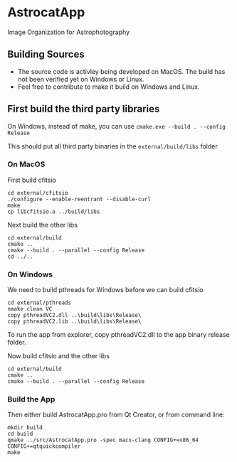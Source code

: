 # AstrocatApp
Image Organization for Astrophotography


## Building Sources

* The source code is activley being developed on MacOS. The build has not been verified yet on Windows or Linux.
* Feel free to contribute to make it build on Windows and Linux.


## First build the third party libraries
On Windows, instead of make, you can use `cmake.exe --build . --config Release`

This should put all third party binaries in the `external/build/libs` folder

### On MacOS
First build cfitsio
```
cd external/cfitsio
./configure --enable-reentrant --disable-curl
make
cp libcfitsio.a ../build/libs
```

Next build the other libs
```
cd external/build
cmake ..
cmake --build . --parallel --config Release
cd ../..
```

### On Windows
We need to build pthreads for Windows before we can build cfitsio
```
cd external/pthreads
nmake clean VC
copy pthreadVC2.dll ..\build\libs\Release\
copy pthreadVC2.lib ..\build\libs\Release\
```
To run the app from explorer, copy pthreadVC2.dll to the app binary release folder.

Now build cfitsio and the other libs
```
cd external/build
cmake ..
cmake --build . --parallel --config Release
```

### Build the App
Then either build AstrocatApp.pro from Qt Creator, or from command line:
```
mkdir build
cd build
qmake ../src/AstrocatApp.pro -spec macx-clang CONFIG+=x86_64 CONFIG+=qtquickcompiler
make
```
